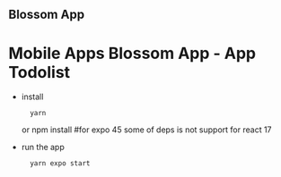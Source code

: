 ## Blossom App

# Mobile Apps Blossom App - App Todolist

- install

        yarn

  or
  npm install #for expo 45 some of deps is not support for react 17

- run the app

        yarn expo start
